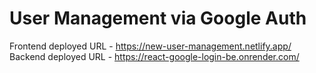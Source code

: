 # User Management via Google Auth
Frontend deployed URL - https://new-user-management.netlify.app/
Backend deployed URL - https://react-google-login-be.onrender.com/

